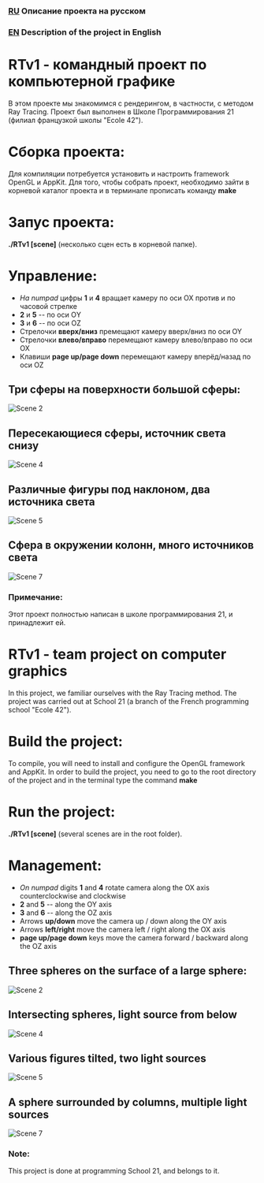 ### [RU][1] Описание проекта на русском
[1]: https://github.com/udraugr/RTv1/blob/master/README.md#rtv1---%D0%BA%D0%BE%D0%BC%D0%B0%D0%BD%D0%B4%D0%BD%D1%8B%D0%B9-%D0%BF%D1%80%D0%BE%D0%B5%D0%BA%D1%82-%D0%BF%D0%BE-%D0%BA%D0%BE%D0%BC%D0%BF%D1%8C%D1%8E%D1%82%D0%B5%D1%80%D0%BD%D0%BE%D0%B9-%D0%B3%D1%80%D0%B0%D1%84%D0%B8%D0%BA%D0%B5 "RU"
### [EN][2] Description of the project in English
[2]: https://github.com/udraugr/RTv1/blob/master/README.md#rtv1---team-project-on-computer-graphics "EN"

# RTv1 - командный проект по компьютерной графике
В этом проекте мы знакомимся с рендерингом, в частности, с методом Ray Tracing.
Проект был выполнен в Школе Программирования 21 (филиал французкой школы "Ecole 42").

# Сборка проекта:
Для компиляции потребуется установить и настроить framework OpenGL и AppKit. 
Для того, чтобы собрать проект, необходимо зайти в корневой каталог проекта и в терминале прописать команду **make**

# Запус проекта:
**./RTv1 [scene]** (несколько сцен есть в корневой папке).

# Управление:
* *На numpad* цифры **1** и **4** вращает камеру по оси OX против и по часовой стрелке
* **2** и **5** -- по оси ОY
* **3** и **6** -- по оси OZ
* Стрелочки **вверх/вниз** премещают камеру вверх/вниз по оси OY
* Стрелочки **влево/вправо** перемещают камеру влево/вправо по оси OX
* Клавиши **page up/page down** перемещают камеру вперёд/назад по оси OZ 

## Три сферы на поверхности большой сферы:
![Scene 2](https://github.com/udraugr/RTv1/raw/master/./image2.png)

## Пересекающиеся сферы, источник света снизу
![Scene 4](https://github.com/udraugr/RTv1/raw/master/./image4.png)

## Различные фигуры под наклоном, два источника света
![Scene 5](https://github.com/udraugr/RTv1/raw/master/./image5.png)

## Сфера в окружении колонн, много источников света
![Scene 7](https://github.com/udraugr/RTv1/raw/master/./image7.png)

### Примечание:
Этот проект полностью написан в школе программирования 21, и принадлежит ей.


# RTv1 - team project on computer graphics
In this project, we familiar ourselves with the Ray Tracing method.
The project was carried out at School 21 (a branch of the French programming school "Ecole 42").

# Build the project:
To compile, you will need to install and configure the OpenGL framework and AppKit.
In order to build the project, you need to go to the root directory of the project and in the terminal type the command **make**

# Run the project:
**./RTv1 [scene]** (several scenes are in the root folder).

# Management:
* *On numpad* digits **1** and **4** rotate camera along the OX axis counterclockwise and clockwise
* **2** and **5** -- along the OY axis
* **3** and **6** -- along the OZ axis
* Arrows **up/down** move the camera up / down along the OY axis
* Arrows **left/right** move the camera left / right along the OX axis
* **page up/page down** keys move the camera forward / backward along the OZ axis

## Three spheres on the surface of a large sphere:
![Scene 2](https://github.com/udraugr/RTv1/raw/master/./image2.png)

## Intersecting spheres, light source from below
![Scene 4](https://github.com/udraugr/RTv1/raw/master/./image4.png)

## Various figures tilted, two light sources
![Scene 5](https://github.com/udraugr/RTv1/raw/master/./image5.png)

## A sphere surrounded by columns, multiple light sources
![Scene 7](https://github.com/udraugr/RTv1/raw/master/./image7.png)

### Note:
This project is done at programming School 21, and belongs to it.
